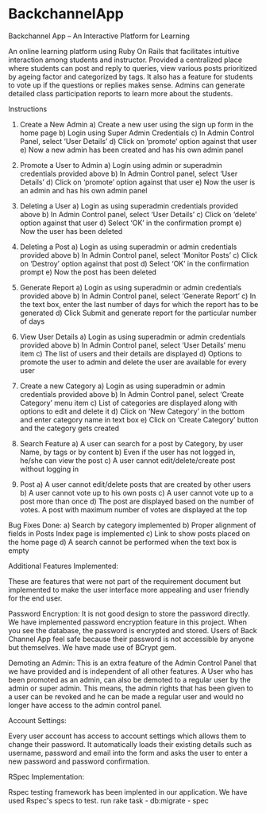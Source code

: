 BackchannelApp
==============

Backchannel App – An Interactive Platform for Learning

An online learning platform using Ruby On Rails that facilitates intuitive interaction among students and instructor. Provided a centralized place where students can post and reply to queries, view various posts prioritized by ageing factor and categorized by tags. It also has a feature for students to vote up if the questions or replies makes sense. Admins can generate detailed class participation reports to learn more about the students.

Instructions

1. Create a New Admin 
a) Create a new user using the sign up form in the home page
b) Login using Super Admin Credentials 
c) In Admin Control Panel, select ‘User Details’
d) Click on ‘promote’ option against that user 
e) Now a new admin has been created and has his own admin panel

2. Promote a User to Admin
a) Login using admin or superadmin credentials provided above
b) In Admin Control panel, select ‘User Details’
d) Click on ‘promote’ option against that user 
e) Now the user is an admin and has his own admin panel

3. Deleting a User
a) Login as using superadmin credentials provided above
b) In Admin Control panel, select ‘User Details’
c) Click on ‘delete’ option against that user
d) Select ‘OK’ in the confirmation prompt 
e) Now the user has been deleted 

4. Deleting a Post 
a) Login as using superadmin or admin credentials provided above
b) In Admin Control panel, select ‘Monitor Posts’
c) Click on ‘Destroy’ option against that post
d) Select ‘OK’ in the confirmation prompt 
e) Now the post has been deleted 

5. Generate Report 
a) Login as using superadmin or admin credentials provided above
b) In Admin Control panel, select ‘Generate Report’
c) In the text box, enter the last number of days for which the report has to be generated
d) Click Submit and generate report for the particular number of days

6. View User Details
a) Login as using superadmin or admin credentials provided above
b) In Admin Control panel, select ‘User Details’ menu item
c) The list of users and their details are displayed 
d) Options to promote the user to admin and delete the user are available for every user

7. Create a new Category
a) Login as using superadmin or admin credentials provided above
b) In Admin Control panel, select ‘Create Category’ menu item
c) List of categories are displayed along with options to edit and delete it 
d) Click on ‘New Category’ in the bottom and enter category name in text box
e) Click on ‘Create Category’ button and the category gets created

8. Search Feature
a) A user can search for a post by Category, by user Name, by tags or by content
b) Even if the user has not logged in, he/she can view the post
c) A user cannot edit/delete/create post without logging in

9. Post
a) A user cannot edit/delete posts that are created by other users
b) A user cannot vote up to his own posts
c) A user cannot vote up to a post more than once
d) The post are displayed based on the number of votes. A post with maximum number of votes are displayed at the top


Bug Fixes Done:
a) Search by category implemented
b) Proper alignment of fields in Posts Index page is implemented
c) Link to show posts placed on the home page
d) A search cannot be performed when the text box is empty

Additional Features Implemented:

These are features that were not part of the requirement document but implemented to make the user interface more appealing and user friendly for the end user. 

Password Encryption: 
It is not good design to store the password directly. We have implemented password encryption feature in this project. When you see the database, the password is encrypted and stored. Users of Back Channel App feel safe because their password is not accessible by anyone but themselves. We have made use of BCrypt gem.

Demoting an Admin:
This is an extra feature of the Admin Control Panel that we have provided and is independent of all other features. A User who has been promoted as an admin, can also be demoted to a regular user by the admin or super admin. This means, the admin rights that has been given to a user can be revoked and he can be made a regular user and would no longer have access to the admin control panel. 

Account Settings:

Every user account has access to account settings which allows them to change their password. It automatically loads their existing details such as username, password and email into the form and asks the user to enter a new password and password confirmation.

RSpec Implementation:

Rspec testing framework has been implented in our application. We have used Rspec's specs to test.
run rake task - db:migrate - spec


